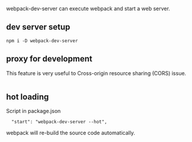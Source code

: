 webpack-dev-server can execute webpack and start a web server.

## dev server setup
```
npm i -D webpack-dev-server
```

## proxy for development
This feature is very useful to Cross-origin resource sharing (CORS) issue.
```
```

## hot loading
Script in package.json
```
  "start": "webpack-dev-server --hot",
```
webpack will re-build the source code automatically.
